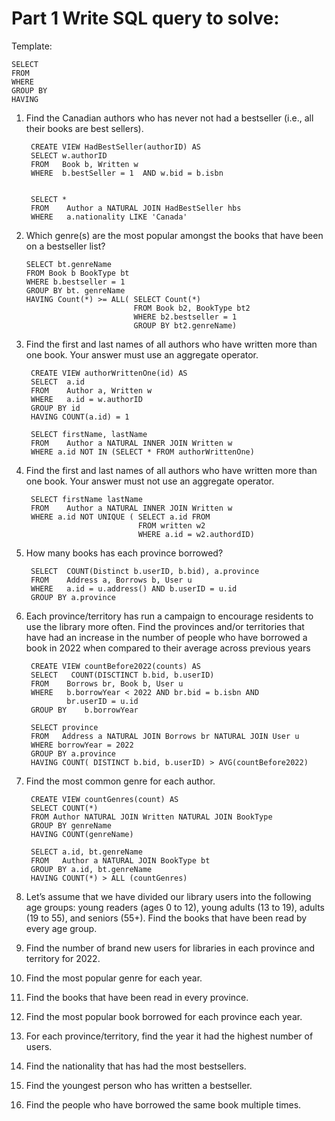 # Part 1 Write SQL query to solve:

Template:
    
    SELECT
    FROM
    WHERE
    GROUP BY
    HAVING 

1. Find the Canadian authors who has never not had a bestseller (i.e., all their books are
best sellers).

    
        CREATE VIEW HadBestSeller(authorID) AS
        SELECT w.authorID
        FROM   Book b, Written w
        WHERE  b.bestSeller = 1  AND w.bid = b.isbn

        
        SELECT *
        FROM    Author a NATURAL JOIN HadBestSeller hbs
        WHERE   a.nationality LIKE 'Canada'


2.  Which genre(s) are the most popular amongst the books that have been on a bestseller
list?
    
        SELECT bt.genreName
        FROM Book b BookType bt 
        WHERE b.bestseller = 1
        GROUP BY bt. genreName
        HAVING Count(*) >= ALL( SELECT Count(*)    
                                FROM Book b2, BookType bt2
                                WHERE b2.bestseller = 1
                                GROUP BY bt2.genreName)



3. Find the first and last names of all authors who have written more than one book. Your
answer must use an aggregate operator.

        CREATE VIEW authorWrittenOne(id) AS
        SELECT  a.id
        FROM    Author a, Written w
        WHERE   a.id = w.authorID
        GROUP BY id
        HAVING COUNT(a.id) = 1
        
        SELECT firstName, lastName
        FROM    Author a NATURAL INNER JOIN Written w
        WHERE a.id NOT IN (SELECT * FROM authorWrittenOne)

4. Find the first and last names of all authors who have written more than one book. Your
answer must not use an aggregate operator.

        SELECT firstName lastName
        FROM    Author a NATURAL INNER JOIN Written w
        WHERE a.id NOT UNIQUE ( SELECT a.id FROM
                                FROM written w2
                                WHERE a.id = w2.authordID)


5. How many books has each province borrowed? 

        SELECT  COUNT(Distinct b.userID, b.bid), a.province
        FROM    Address a, Borrows b, User u
        WHERE   a.id = u.address() AND b.userID = u.id 
        GROUP BY a.province

6. Each province/territory has run a campaign to encourage residents to use the library
more often. Find the provinces and/or territories that have had an increase in the
number of people who have borrowed a book in 2022 when compared to their average
across previous years

        CREATE VIEW countBefore2022(counts) AS
        SELECT   COUNT(DISCTINCT b.bid, b.userID)
        FROM    Borrows br, Book b, User u
        WHERE   b.borrowYear < 2022 AND br.bid = b.isbn AND
                br.userID = u.id
        GROUP BY    b.borrowYear

        SELECT province
        FROM   Address a NATURAL JOIN Borrows br NATURAL JOIN User u
        WHERE borrowYear = 2022
        GROUP BY a.province
        HAVING COUNT( DISTINCT b.bid, b.userID) > AVG(countBefore2022)


7. Find the most common genre for each author.

        CREATE VIEW countGenres(count) AS
        SELECT COUNT(*)
        FROM Author NATURAL JOIN Written NATURAL JOIN BookType
        GROUP BY genreName
        HAVING COUNT(genreName) 

        SELECT a.id, bt.genreName
        FROM   Author a NATURAL JOIN BookType bt
        GROUP BY a.id, bt.genreName
        HAVING COUNT(*) > ALL (countGenres)




8. Let’s assume that we have divided our library users into the following age groups: young
readers (ages 0 to 12), young adults (13 to 19), adults (19 to 55), and seniors (55+).
Find the books that have been read by every age group.

9. Find the number of brand new users for libraries in each province and territory for 2022.


10. Find the most popular genre for each year.


11. Find the books that have been read in every province.


12. Find the most popular book borrowed for each province each year.


13. For each province/territory, find the year it had the highest number of users.

14. Find the nationality that has had the most bestsellers.

15. Find the youngest person who has written a bestseller.

16. Find the people who have borrowed the same book multiple times.